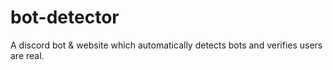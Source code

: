 # bot-detector
A discord bot &amp; website which automatically detects bots and verifies users are real.
